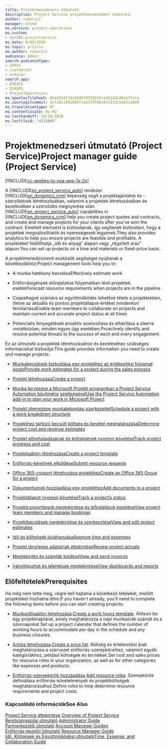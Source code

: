 ```yaml
---
title: Projektmenedzseri útmutató
description: Project Service projektmenedzsment útmutató
author: ruhercul
manager: kfend
ms.service: project-operations
ms.custom:
- dyn365-projectservice
ms.date: 8/03/2018
ms.topic: article
ms.author: ruhercul
audience: Admin
search.audienceType:
- admin
- customizer
- enduser
search.app:
- D365CE
- D365PS
- ProjectOperations
ms.openlocfilehash: 6bed91df141d19bf93703f6cad51432d6a1ffefa
ms.sourcegitcommit: 4cf1dc1561b92fca4175f0b3813133c5e63ce8e6
ms.translationtype: HT
ms.contentlocale: hu-HU
ms.lasthandoff: 10/28/2020
ms.locfileid: "4132045"
---
```

# <a name="project-manager-guide-project-service"></a><span data-ttu-id="b2659-103">Projektmenedzseri útmutató (Project Service)</span><span class="sxs-lookup"><span data-stu-id="b2659-103">Project manager guide (Project Service)</span></span>

[!INCLUDE[cc-applies-to-psa-app-1x-2x](../includes/cc-applies-to-psa-app-1x-2x.md)]

<span data-ttu-id="b2659-104">A [!INCLUDE[pn_project_service_auto](../includes/pn-project-service-auto.md)] rendszer [!INCLUDE[pn_dynamics_crm](../includes/pn-dynamics-crm.md)] képesség segít a projektajánlatok és -szerződések létrehozásában, valamint a projektek létrehozásában és kezelésében a szerződés megnyerése után.</span><span class="sxs-lookup"><span data-stu-id="b2659-104">[!INCLUDE[pn_project_service_auto](../includes/pn-project-service-auto.md)] capabilities in [!INCLUDE[pn_dynamics_crm](../includes/pn-dynamics-crm.md)] help you create project quotes and contracts, and create and manage projects for your clients after you’ve won the contract.</span></span> <span data-ttu-id="b2659-105">Emellett elemzést is biztosítanak, így segítenek biztosítani, hogy a projektek megvalósíthatók és nyereségesek legyenek.</span><span class="sxs-lookup"><span data-stu-id="b2659-105">They also provides analytics to help you ensure projects are feasible and profitable.</span></span> <span data-ttu-id="b2659-106">A projekteket felállíthatja „idő és anyag” alapon vagy „rögzített áras” alapon.</span><span class="sxs-lookup"><span data-stu-id="b2659-106">You can set up projects on a time and materials or fixed-price basis.</span></span>  
  
 <span data-ttu-id="b2659-107">A projektmenedzsmenti eszközök segítséget nyújtanak a következőkhöz:</span><span class="sxs-lookup"><span data-stu-id="b2659-107">Project management tools help you to:</span></span>  
  
-   <span data-ttu-id="b2659-108">A munka hatékony becslése</span><span class="sxs-lookup"><span data-stu-id="b2659-108">Effectively estimate work</span></span>  
  
-   <span data-ttu-id="b2659-109">Erőforrásigények előrejelzése folyamatban lévő projektek esetén</span><span class="sxs-lookup"><span data-stu-id="b2659-109">Forecast resource requirements when projects are in the pipeline</span></span>  
  
-   <span data-ttu-id="b2659-110">Csapattagok számára az együttműködés lehetővé tétele a projektekben, illetve az aktuális és pontos projektállapot-értéket mindenkori fenntartása</span><span class="sxs-lookup"><span data-stu-id="b2659-110">Enable team members to collaborate on projects and maintain current and accurate project status at all times</span></span>  
  
-   <span data-ttu-id="b2659-111">Potenciális fenyegetések proaktív azonosítása és elhárítása a sikerre vonatkozóan, minden egyes ügy esetében.</span><span class="sxs-lookup"><span data-stu-id="b2659-111">Proactively identify and resolve potential threats to the success of each and every engagement.</span></span>  
  
<span data-ttu-id="b2659-112">Ez az útmutató a projektek létrehozásához és kezeléséhez szükséges információkat biztosítja:</span><span class="sxs-lookup"><span data-stu-id="b2659-112">This guide provides information you need to create and manage projects:</span></span>  
  
-   [<span data-ttu-id="b2659-113">Munkabecslések biztosítása egy projekthez az értékesítési folyamat során</span><span class="sxs-lookup"><span data-stu-id="b2659-113">Provide work estimates for a project during the sales process</span></span>](../psa/provide-estimates-project-during-sales-process.md)  
  
-   [<span data-ttu-id="b2659-114">Projekt létrehozása</span><span class="sxs-lookup"><span data-stu-id="b2659-114">Create a project</span></span>](../psa/create-project.md)  
  
-   [<span data-ttu-id="b2659-115">Munka tervezése a Microsoft Projekt programban a Project Service Automation bővítmény segítségével</span><span class="sxs-lookup"><span data-stu-id="b2659-115">Use the Project Service Automation add-in to plan your work in Microsoft Project</span></span>](../psa/add-plan-work-microsoft-project.md)  
  
-   [<span data-ttu-id="b2659-116">Projekt ütemezése munkalebontási szerkezettel</span><span class="sxs-lookup"><span data-stu-id="b2659-116">Schedule a project with a work breakdown structure</span></span>](../psa/schedule-project-work-breakdown-structure.md)  
  
-   [<span data-ttu-id="b2659-117">Projekthez tartozó becsült költség és bevétel meghatározása</span><span class="sxs-lookup"><span data-stu-id="b2659-117">Determine project cost and revenue estimates</span></span>](../psa/determine-project-cost-revenue-estimates.md)  
  
-   [<span data-ttu-id="b2659-118">Projekt előrehaladásának és költségének nyomon követése</span><span class="sxs-lookup"><span data-stu-id="b2659-118">Track project progress and cost</span></span>](../psa/track-project-progress-cost.md)  
  
-   [<span data-ttu-id="b2659-119">Projektsablon létrehozása</span><span class="sxs-lookup"><span data-stu-id="b2659-119">Create a project template</span></span>](../psa/create-project-template.md)  
  
-   [<span data-ttu-id="b2659-120">Erőforrás-kérelmek elküldése</span><span class="sxs-lookup"><span data-stu-id="b2659-120">Submit resource requests</span></span>](../psa/submit-resource-requests.md)  
  
-   [<span data-ttu-id="b2659-121">Office 365-csoport létrehozása projekthez</span><span class="sxs-lookup"><span data-stu-id="b2659-121">Create an Office 365 Group for a project</span></span>](../psa/create-office-365-group-project.md)  
  
-   [<span data-ttu-id="b2659-122">Dokumentumok hozzáadása egy projekthez</span><span class="sxs-lookup"><span data-stu-id="b2659-122">Add documents to a project</span></span>](../psa/add-documents-project.md)  
  
-   [<span data-ttu-id="b2659-123">Projektállapot nyomon követése</span><span class="sxs-lookup"><span data-stu-id="b2659-123">Track a project’s status</span></span>](../psa/track-project-status.md)  
  
-   [<span data-ttu-id="b2659-124">Projektcsoporttagok megtekintése és lefoglalások kezelése</span><span class="sxs-lookup"><span data-stu-id="b2659-124">View project team members and manage bookings</span></span>](../psa/view-project-team-members-manage-bookings.md)  
  
-   [<span data-ttu-id="b2659-125">Projektbecslések megtekintése és szerkesztése</span><span class="sxs-lookup"><span data-stu-id="b2659-125">View and edit project estimates</span></span>](../psa/view-edit-project-estimates.md)  
  
-   [<span data-ttu-id="b2659-126">Idő és költségek jóváhagyása</span><span class="sxs-lookup"><span data-stu-id="b2659-126">Approve time and expenses</span></span>](../psa/approve-time-expenses.md)  
  
-   [<span data-ttu-id="b2659-127">Projekt tényleges adatainak áttekintése</span><span class="sxs-lookup"><span data-stu-id="b2659-127">Review project actuals</span></span>](../psa/review-project-actuals.md)  
  
-   [<span data-ttu-id="b2659-128">Megtekintés és számlák küldése</span><span class="sxs-lookup"><span data-stu-id="b2659-128">View and send invoices</span></span>](../psa/view-send-invoices.md)  
  
-   [<span data-ttu-id="b2659-129">Irányítópultok és jelentések megtekintése</span><span class="sxs-lookup"><span data-stu-id="b2659-129">View dashboards and reports</span></span>](../psa/view-dashboards-reports.md)  
  
## <a name="prerequisites"></a><span data-ttu-id="b2659-130">Előfeltételek</span><span class="sxs-lookup"><span data-stu-id="b2659-130">Prerequisites</span></span>  
 <span data-ttu-id="b2659-131">Ha még nem tette meg, végre kell hajtania a következő tételeket, mielőtt projekteket hozhatna létre:</span><span class="sxs-lookup"><span data-stu-id="b2659-131">If you haven't already, you’ll need to complete the following items before you can start creating projects:</span></span>  
  
-   <span data-ttu-id="b2659-132">[Munkaidősablon létrehozása](../psa/create-work-hours-template.md).</span><span class="sxs-lookup"><span data-stu-id="b2659-132">[Create a work hours template](../psa/create-work-hours-template.md).</span></span> <span data-ttu-id="b2659-133">Állítson be egy projektnaptárat, amely meghatározza a napi munkaórák számát és a szünnapokat.</span><span class="sxs-lookup"><span data-stu-id="b2659-133">Set up a project calendar that defines the number of working hours to accommodate per day in the schedule and any business closures.</span></span>  
  
-   <span data-ttu-id="b2659-134">[Árlista létrehozása](../psa/create-price-list.md).</span><span class="sxs-lookup"><span data-stu-id="b2659-134">[Create a price list](../psa/create-price-list.md).</span></span> <span data-ttu-id="b2659-135">Költség és értékesítési árak meghatározása a szervezet erőforrás-szerepköreihez, valamint egyéb kategóriákhoz, például költségek és termékek.</span><span class="sxs-lookup"><span data-stu-id="b2659-135">Set cost and sales prices for resource roles in your organization, as well as for other categories like expenses and products.</span></span>  
  
-   <span data-ttu-id="b2659-136">[Erőforrás-szerepkörök hozzáadása](../psa/add-resource-roles.md).</span><span class="sxs-lookup"><span data-stu-id="b2659-136">[Add resource roles](../psa/add-resource-roles.md).</span></span> <span data-ttu-id="b2659-137">Szerepkörök definiálása erőforrás-követelmények és projektköltségek meghatározásához.</span><span class="sxs-lookup"><span data-stu-id="b2659-137">Define roles to help determine resource requirements and project costs.</span></span>  
  
### <a name="see-also"></a><span data-ttu-id="b2659-138">Kapcsolódó információk</span><span class="sxs-lookup"><span data-stu-id="b2659-138">See Also</span></span>  
 <span data-ttu-id="b2659-139">[Project Service áttekintése](../psa/overview.md) </span><span class="sxs-lookup"><span data-stu-id="b2659-139">[Overview of Project Service](../psa/overview.md) </span></span>  
 <span data-ttu-id="b2659-140">[Rendszergazdai útmutató](../psa/admin-guide.md) </span><span class="sxs-lookup"><span data-stu-id="b2659-140">[Administrator Guide](../psa/admin-guide.md) </span></span>  
 <span data-ttu-id="b2659-141">[Partnerkezelői útmutató](../psa/account-manager-guide.md) </span><span class="sxs-lookup"><span data-stu-id="b2659-141">[Account Manager Guiden](../psa/account-manager-guide.md) </span></span>  
 <span data-ttu-id="b2659-142">[Erőforrás-kezelői útmutató](../psa/resource-manager-guide.md) </span><span class="sxs-lookup"><span data-stu-id="b2659-142">[Resource Manager Guide](../psa/resource-manager-guide.md) </span></span>  
 [<span data-ttu-id="b2659-143">Idő, Költségek és Együttműködési útmutató</span><span class="sxs-lookup"><span data-stu-id="b2659-143">Time, Expense, and Collaboration Guide</span></span>](../psa/time-expense-collaboration-guide.md)

